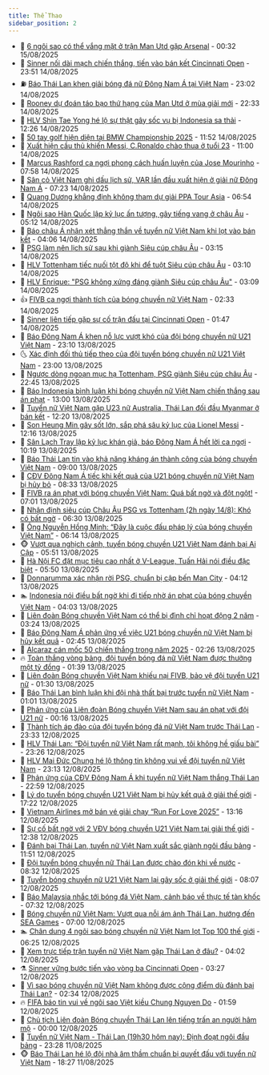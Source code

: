 ```yaml
---
title: Thể Thao
sidebar_position: 2
---
```


<!-- dantri-the-thao:START -->
- 🎡 [6 ngôi sao có thể vắng mặt ở trận Man Utd gặp Arsenal](https://dantri.com.vn/the-thao/6-ngoi-sao-co-the-vang-mat-o-tran-man-utd-gap-arsenal-20250815073204705.htm) - 00:32 15/08/2025
- 💯 [Sinner nối dài mạch chiến thắng, tiến vào bán kết Cincinnati Open](https://dantri.com.vn/the-thao/sinner-noi-dai-mach-chien-thang-tien-vao-ban-ket-cincinnati-open-20250815065112619.htm) - 23:51 14/08/2025
- ⛽️ [Báo Thái Lan khen giải bóng đá nữ Đông Nam Á tại Việt Nam](https://dantri.com.vn/the-thao/bao-thai-lan-khen-giai-bong-da-nu-dong-nam-a-tai-viet-nam-20250814173253922.htm) - 23:02 14/08/2025
- 💃 [Rooney dự đoán táo bạo thứ hạng của Man Utd ở mùa giải mới](https://dantri.com.vn/the-thao/rooney-du-doan-tao-bao-thu-hang-cua-man-utd-o-mua-giai-moi-20250814234852679.htm) - 22:33 14/08/2025
- 🌈 [HLV Shin Tae Yong hé lộ sự thật gây sốc vụ bị Indonesia sa thải](https://dantri.com.vn/the-thao/hlv-shin-tae-yong-he-lo-su-that-gay-soc-vu-bi-indonesia-sa-thai-20250814191035647.htm) - 12:26 14/08/2025
- 🦅 [50 tay golf hiện diện tại BMW Championship 2025](https://dantri.com.vn/the-thao/50-tay-golf-hien-dien-tai-bmw-championship-2025-20250814163725540.htm) - 11:52 14/08/2025
- 🌝 [Xuất hiện cầu thủ khiến Messi, C.Ronaldo chào thua ở tuổi 23](https://dantri.com.vn/the-thao/xuat-hien-cau-thu-khien-messi-cronaldo-chao-thua-o-tuoi-23-20250814164338458.htm) - 11:00 14/08/2025
- 🚀 [Marcus Rashford ca ngợi phong cách huấn luyện của Jose Mourinho](https://dantri.com.vn/the-thao/marcus-rashford-ca-ngoi-phong-cach-huan-luyen-cua-jose-mourinho-20250814145137023.htm) - 07:58 14/08/2025
- 🎉 [Sân cỏ Việt Nam ghi dấu lịch sử, VAR lần đầu xuất hiện ở giải nữ Đông Nam Á](https://dantri.com.vn/the-thao/san-co-viet-nam-ghi-dau-lich-su-var-lan-dau-xuat-hien-o-giai-nu-dong-nam-a-20250814120114837.htm) - 07:23 14/08/2025
- 📝 [Quang Dương khẳng định không tham dự giải PPA Tour Asia](https://dantri.com.vn/the-thao/quang-duong-khang-dinh-khong-tham-du-giai-ppa-tour-asia-20250814135104747.htm) - 06:54 14/08/2025
- 🦄 [Ngôi sao Hàn Quốc lập kỷ lục ấn tượng, gây tiếng vang ở châu Âu](https://dantri.com.vn/the-thao/ngoi-sao-han-quoc-lap-ky-luc-an-tuong-gay-tieng-vang-o-chau-au-20250814115632608.htm) - 05:12 14/08/2025
- 🎉 [Báo châu Á nhận xét thẳng thắn về tuyển nữ Việt Nam khi lọt vào bán kết](https://dantri.com.vn/the-thao/bao-chau-a-nhan-xet-thang-than-ve-tuyen-nu-viet-nam-khi-lot-vao-ban-ket-20250814110602176.htm) - 04:06 14/08/2025
- 💼 [PSG làm nên lịch sử sau khi giành Siêu cúp châu Âu](https://dantri.com.vn/the-thao/psg-lam-nen-lich-su-sau-khi-gianh-sieu-cup-chau-au-20250814101207315.htm) - 03:15 14/08/2025
- 🤡 [HLV Tottenham tiếc nuối tột độ khi để tuột Siêu cúp châu Âu](https://dantri.com.vn/the-thao/hlv-tottenham-tiec-nuoi-tot-do-khi-de-tuot-sieu-cup-chau-au-20250814090225068.htm) - 03:10 14/08/2025
- 🦆 [HLV Enrique: &quot;PSG không xứng đáng giành Siêu cúp châu Âu&quot;](https://dantri.com.vn/the-thao/hlv-enrique-psg-khong-xung-dang-gianh-sieu-cup-chau-au-20250814100852748.htm) - 03:09 14/08/2025
- 👍 [FIVB ca ngợi thành tích của bóng chuyền nữ Việt Nam](https://dantri.com.vn/the-thao/fivb-ca-ngoi-thanh-tich-cua-bong-chuyen-nu-viet-nam-20250814090844481.htm) - 02:33 14/08/2025
- 💼 [Sinner liên tiếp gặp sự cố trận đấu tại Cincinnati Open](https://dantri.com.vn/the-thao/sinner-lien-tiep-gap-su-co-tran-dau-tai-cincinnati-open-20250814084601598.htm) - 01:47 14/08/2025
- 🦒 [Báo Đông Nam Á khen nỗ lực vượt khó của đội bóng chuyền nữ U21 Việt Nam](https://dantri.com.vn/the-thao/bao-dong-nam-a-khen-no-luc-vuot-kho-cua-doi-bong-chuyen-nu-u21-viet-nam-20250813222744411.htm) - 23:10 13/08/2025
- 🌜 [Xác định đối thủ tiếp theo của đội tuyển bóng chuyền nữ U21 Việt Nam](https://dantri.com.vn/the-thao/xac-dinh-doi-thu-tiep-theo-cua-doi-tuyen-bong-chuyen-nu-u21-viet-nam-20250813225840966.htm) - 23:00 13/08/2025
- 🦆 [Ngược dòng ngoạn mục hạ Tottenham, PSG giành Siêu cúp châu Âu](https://dantri.com.vn/the-thao/nguoc-dong-ngoan-muc-ha-tottenham-psg-gianh-sieu-cup-chau-au-20250814054440984.htm) - 22:45 13/08/2025
- 💪 [Báo Indonesia bình luận khi bóng chuyền nữ Việt Nam chiến thắng sau án phạt](https://dantri.com.vn/the-thao/bao-indonesia-binh-luan-khi-bong-chuyen-nu-viet-nam-chien-thang-sau-an-phat-20250813195415950.htm) - 13:00 13/08/2025
- 🧠 [Tuyển nữ Việt Nam gặp U23 nữ Australia, Thái Lan đối đầu Myanmar ở bán kết](https://dantri.com.vn/the-thao/tuyen-nu-viet-nam-gap-u23-nu-australia-thai-lan-doi-dau-myanmar-o-ban-ket-20250813155442484.htm) - 12:20 13/08/2025
- 🦄 [Son Heung Min gây sốt lớn, sắp phá sâu kỷ lục của Lionel Messi](https://dantri.com.vn/the-thao/son-heung-min-gay-sot-lon-sap-pha-sau-ky-luc-cua-lionel-messi-20250813191609426.htm) - 12:16 13/08/2025
- 🥸 [Sân Lạch Tray lập kỷ lục khán giả, báo Đông Nam Á hết lời ca ngợi](https://dantri.com.vn/the-thao/san-lach-tray-lap-ky-luc-khan-gia-bao-dong-nam-a-het-loi-ca-ngoi-20250813162920280.htm) - 10:19 13/08/2025
- 🤠 [Báo Thái Lan tin vào khả năng kháng án thành công của bóng chuyền Việt Nam](https://dantri.com.vn/the-thao/bao-thai-lan-tin-vao-kha-nang-khang-an-thanh-cong-cua-bong-chuyen-viet-nam-20250813145644455.htm) - 09:00 13/08/2025
- 👺 [CĐV Đông Nam Á tiếc khi kết quả của U21 bóng chuyền nữ Việt Nam bị hủy bỏ](https://dantri.com.vn/the-thao/cdv-dong-nam-a-tiec-khi-ket-qua-cua-u21-bong-chuyen-nu-viet-nam-bi-huy-bo-20250813140748900.htm) - 08:33 13/08/2025
- 📝 [FIVB ra án phạt với bóng chuyền Việt Nam: Quá bất ngờ và đột ngột!](https://dantri.com.vn/the-thao/fivb-ra-an-phat-voi-bong-chuyen-viet-nam-qua-bat-ngo-va-dot-ngot-20250813114306685.htm) - 07:01 13/08/2025
- 🦆 [Nhận định siêu cúp Châu Âu PSG vs Tottenham &lpar;2h ngày 14/8&rpar;: Khó có bất ngờ](https://dantri.com.vn/the-thao/nhan-dinh-sieu-cup-chau-au-psg-vs-tottenham-2h-ngay-148-kho-co-bat-ngo-20250813131019115.htm) - 06:30 13/08/2025
- 🥳 [Ông Nguyễn Hồng Minh: “Đây là cuộc đấu pháp lý của bóng chuyền Việt Nam”](https://dantri.com.vn/the-thao/ong-nguyen-hong-minh-day-la-cuoc-dau-phap-ly-cua-bong-chuyen-viet-nam-20250813125152420.htm) - 06:14 13/08/2025
- 🐵 [Vượt qua nghịch cảnh, tuyển bóng chuyền U21 Việt Nam đánh bại Ai Cập](https://dantri.com.vn/the-thao/vuot-qua-nghich-canh-tuyen-bong-chuyen-u21-viet-nam-danh-bai-ai-cap-20250813124805053.htm) - 05:51 13/08/2025
- 🤩 [Hà Nội FC đặt mục tiêu cao nhất ở V-League, Tuấn Hải nói điều đặc biệt](https://dantri.com.vn/the-thao/ha-noi-fc-dat-muc-tieu-cao-nhat-o-v-league-tuan-hai-noi-dieu-dac-biet-20250813152536859.htm) - 05:50 13/08/2025
- 🤠 [Donnarumma xác nhận rời PSG, chuẩn bị cập bến Man City](https://dantri.com.vn/the-thao/donnarumma-xac-nhan-roi-psg-chuan-bi-cap-ben-man-city-20250813111218347.htm) - 04:12 13/08/2025
- 🏊 [Indonesia nói điều bất ngờ khi đi tiếp nhờ án phạt của bóng chuyền Việt Nam](https://dantri.com.vn/the-thao/indonesia-noi-dieu-bat-ngo-khi-di-tiep-nho-an-phat-cua-bong-chuyen-viet-nam-20250813103612983.htm) - 04:03 13/08/2025
- 🗽 [Liên đoàn Bóng chuyền Việt Nam có thể bị đình chỉ hoạt động 2 năm](https://dantri.com.vn/the-thao/lien-doan-bong-chuyen-viet-nam-co-the-bi-dinh-chi-hoat-dong-2-nam-20250813102318478.htm) - 03:24 13/08/2025
- 🚀 [Báo Đông Nam Á phản ứng về việc U21 bóng chuyền nữ Việt Nam bị hủy kết quả](https://dantri.com.vn/the-thao/bao-dong-nam-a-phan-ung-ve-viec-u21-bong-chuyen-nu-viet-nam-bi-huy-ket-qua-20250813092313748.htm) - 02:45 13/08/2025
- 🎉 [Alcaraz cán mốc 50 chiến thắng trong năm 2025](https://dantri.com.vn/the-thao/alcaraz-can-moc-50-chien-thang-trong-nam-2025-20250813092620599.htm) - 02:26 13/08/2025
- 🔥 [Toàn thắng vòng bảng, đội tuyển bóng đá nữ Việt Nam được thưởng một tỷ đồng](https://dantri.com.vn/the-thao/toan-thang-vong-bang-doi-tuyen-bong-da-nu-viet-nam-duoc-thuong-mot-ty-dong-20250813083259380.htm) - 01:39 13/08/2025
- 🎉 [Liên đoàn Bóng chuyền Việt Nam khiếu nại FIVB, bảo vệ đội tuyển U21 nữ](https://dantri.com.vn/the-thao/lien-doan-bong-chuyen-viet-nam-khieu-nai-fivb-bao-ve-doi-tuyen-u21-nu-20250813083030276.htm) - 01:30 13/08/2025
- 🎡 [Báo Thái Lan bình luận khi đội nhà thất bại trước tuyển nữ Việt Nam](https://dantri.com.vn/the-thao/bao-thai-lan-binh-luan-khi-doi-nha-that-bai-truoc-tuyen-nu-viet-nam-20250813001921408.htm) - 01:01 13/08/2025
- 🐻 [Phản ứng của Liên đoàn Bóng chuyền Việt Nam sau án phạt với đội U21 nữ](https://dantri.com.vn/the-thao/phan-ung-cua-lien-doan-bong-chuyen-viet-nam-sau-an-phat-voi-doi-u21-nu-20250813071610179.htm) - 00:16 13/08/2025
- 🌊 [Thành tích áp đảo của đội tuyển bóng đá nữ Việt Nam trước Thái Lan](https://dantri.com.vn/the-thao/thanh-tich-ap-dao-cua-doi-tuyen-bong-da-nu-viet-nam-truoc-thai-lan-20250813010540176.htm) - 23:33 12/08/2025
- 💃 [HLV Thái Lan: “Đội tuyển nữ Việt Nam rất mạnh, tôi không hề giấu bài”](https://dantri.com.vn/the-thao/hlv-thai-lan-doi-tuyen-nu-viet-nam-rat-manh-toi-khong-he-giau-bai-20250812235308133.htm) - 23:26 12/08/2025
- 🤔 [HLV Mai Đức Chung hé lộ thông tin không vui về đội tuyển nữ Việt Nam](https://dantri.com.vn/the-thao/hlv-mai-duc-chung-he-lo-thong-tin-khong-vui-ve-doi-tuyen-nu-viet-nam-20250812232418400.htm) - 23:13 12/08/2025
- 🤭 [Phản ứng của CĐV Đông Nam Á khi tuyển nữ Việt Nam thắng Thái Lan](https://dantri.com.vn/the-thao/phan-ung-cua-cdv-dong-nam-a-khi-tuyen-nu-viet-nam-thang-thai-lan-20250812233313917.htm) - 22:59 12/08/2025
- 👹 [Lý do tuyển bóng chuyền U21 Việt Nam bị hủy kết quả ở giải thế giới](https://dantri.com.vn/the-thao/ly-do-tuyen-bong-chuyen-u21-viet-nam-bi-huy-ket-qua-o-giai-the-gioi-20250813001956705.htm) - 17:22 12/08/2025
- 🗽 [Vietnam Airlines mở bán vé giải chạy “Run For Love 2025”](https://dantri.com.vn/the-thao/vietnam-airlines-mo-ban-ve-giai-chay-run-for-love-2025-20250812195452792.htm) - 13:16 12/08/2025
- 🥳 [Sự cố bất ngờ với 2 VĐV bóng chuyền U21 Việt Nam tại giải thế giới](https://dantri.com.vn/the-thao/su-co-bat-ngo-voi-2-vdv-bong-chuyen-u21-viet-nam-tai-giai-the-gioi-20250812203937556.htm) - 12:38 12/08/2025
- 💃 [Đánh bại Thái Lan, tuyển nữ Việt Nam xuất sắc giành ngôi đầu bảng](https://dantri.com.vn/the-thao/danh-bai-thai-lan-tuyen-nu-viet-nam-xuat-sac-gianh-ngoi-dau-bang-20250812185049987.htm) - 11:51 12/08/2025
- 🧰 [Đội tuyển bóng chuyền nữ Thái Lan được chào đón khi về nước](https://dantri.com.vn/the-thao/doi-tuyen-bong-chuyen-nu-thai-lan-duoc-chao-don-khi-ve-nuoc-20250812152409712.htm) - 08:32 12/08/2025
- 💪 [Tuyển bóng chuyền nữ U21 Việt Nam lại gây sốc ở giải thế giới](https://dantri.com.vn/the-thao/tuyen-bong-chuyen-nu-u21-viet-nam-lai-gay-soc-o-giai-the-gioi-20250812151737203.htm) - 08:07 12/08/2025
- 🚀 [Báo Malaysia nhắc tới bóng đá Việt Nam, cảnh báo về thực tế tàn khốc](https://dantri.com.vn/the-thao/bao-malaysia-nhac-toi-bong-da-viet-nam-canh-bao-ve-thuc-te-tan-khoc-20250812143159189.htm) - 07:32 12/08/2025
- 🤠 [Bóng chuyền nữ Việt Nam: Vượt qua nỗi ám ảnh Thái Lan, hướng đến SEA Games](https://dantri.com.vn/the-thao/bong-chuyen-nu-viet-nam-vuot-qua-noi-am-anh-thai-lan-huong-den-sea-games-20250811143707670.htm) - 07:00 12/08/2025
- 🏊 [Chân dung 4 ngôi sao bóng chuyền nữ Việt Nam lọt Top 100 thế giới](https://dantri.com.vn/the-thao/chan-dung-4-ngoi-sao-bong-chuyen-nu-viet-nam-lot-top-100-the-gioi-20250812131417838.htm) - 06:25 12/08/2025
- 🦄 [Xem trực tiếp trận tuyển nữ Việt Nam gặp Thái Lan ở đâu?](https://dantri.com.vn/the-thao/xem-truc-tiep-tran-tuyen-nu-viet-nam-gap-thai-lan-o-dau-20250812110227812.htm) - 04:02 12/08/2025
- ⚗️ [Sinner vững bước tiến vào vòng ba Cincinnati Open](https://dantri.com.vn/the-thao/sinner-vung-buoc-tien-vao-vong-ba-cincinnati-open-20250812102712551.htm) - 03:27 12/08/2025
- 🥷 [Vì sao bóng chuyền nữ Việt Nam không được cộng điểm dù đánh bại Thái Lan?](https://dantri.com.vn/the-thao/vi-sao-bong-chuyen-nu-viet-nam-khong-duoc-cong-diem-du-danh-bai-thai-lan-20250812092733328.htm) - 02:34 12/08/2025
- 🔥 [FIFA báo tin vui về ngôi sao Việt kiều Chung Nguyen Do](https://dantri.com.vn/the-thao/fifa-bao-tin-vui-ve-ngoi-sao-viet-kieu-chung-nguyen-do-20250812085013899.htm) - 01:59 12/08/2025
- 🦅 [Chủ tịch Liên đoàn Bóng chuyền Thái Lan lên tiếng trấn an người hâm mộ](https://dantri.com.vn/the-thao/chu-tich-lien-doan-bong-chuyen-thai-lan-len-tieng-tran-an-nguoi-ham-mo-20250812000108520.htm) - 00:00 12/08/2025
- 🌝 [Tuyển nữ Việt Nam - Thái Lan &lpar;19h30 hôm nay&rpar;: Định đoạt ngôi đầu bảng](https://dantri.com.vn/the-thao/tuyen-nu-viet-nam-thai-lan-19h30-hom-nay-dinh-doat-ngoi-dau-bang-20250811223835228.htm) - 23:28 11/08/2025
- 🐵 [Báo Thái Lan hé lộ đội nhà âm thầm chuẩn bị quyết đấu với tuyển nữ Việt Nam](https://dantri.com.vn/the-thao/bao-thai-lan-he-lo-doi-nha-am-tham-chuan-bi-quyet-dau-voi-tuyen-nu-viet-nam-20250811231726474.htm) - 18:27 11/08/2025<!-- dantri-the-thao:END -->

